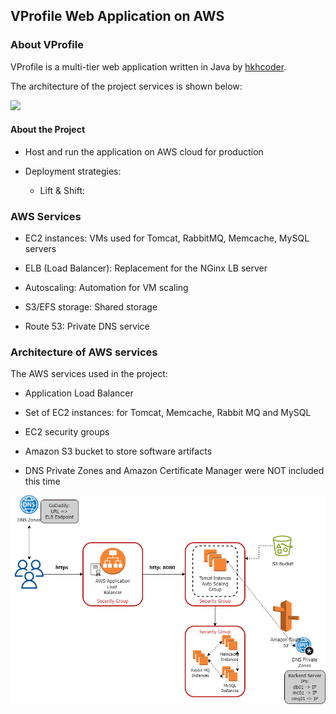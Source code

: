 ## VProfile Web Application on AWS

### About VProfile

VProfile is a multi-tier web application written in Java by [hkhcoder](https://github.com/hkhcoder/vprofile-project.git). 

The architecture of the project services is shown below:

![](https://miro.medium.com/v2/resize:fit:1189/1*cP0KJ_UOjHhUHCdxSDIsCw.png)

#### About the Project

* Host and run the application on AWS cloud for production

* Deployment strategies:

  - Lift & Shift:
 
### AWS Services

* EC2 instances: VMs used for Tomcat, RabbitMQ, Memcache, MySQL servers

* ELB (Load Balancer): Replacement for the NGinx LB server

* Autoscaling: Automation for VM scaling

* S3/EFS storage: Shared storage

* Route 53: Private DNS service

### Architecture of AWS services

The AWS services used in the project:

* Application Load Balancer

* Set of EC2 instances: for Tomcat, Memcache, Rabbit MQ and MySQL

* EC2 security groups

* Amazon S3 bucket to store software artifacts

* DNS Private Zones and Amazon Certificate Manager were NOT included this time

![](AWS-architecture.png)

